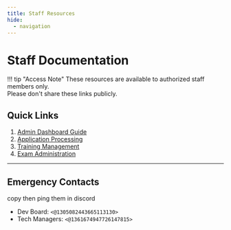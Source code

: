 ```yaml
---
title: Staff Resources
hide:
  - navigation
---
```


# Staff Documentation

!!! tip "Access Note"
	These resources are available to authorized staff members only.  
	Please don't share these links publicly.


## Quick Links

1. [Admin Dashboard Guide](dashboard.md)
2. [Application Processing](applications.md)
3. [Training Management](training.md)
4. [Exam Administration](exams.md)

---

## Emergency Contacts
copy then ping them in discord

- Dev Board: `<@1305082443665113130>`
- Tech Managers: `<@1361674947726147815>`
